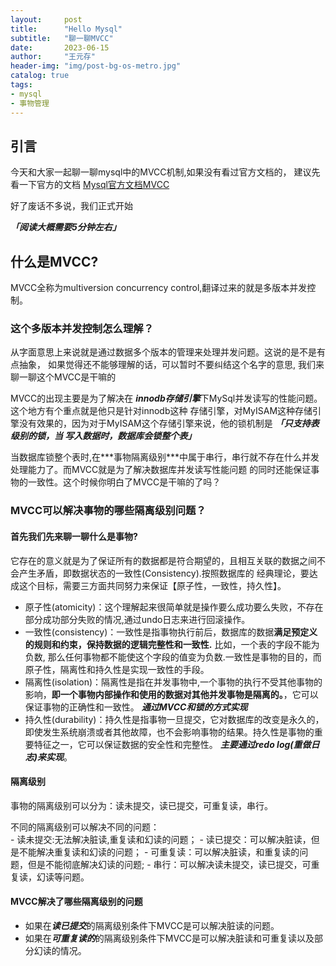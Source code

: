 ```yaml
---
layout:     post
title:      "Hello Mysql"
subtitle:   "聊一聊MVCC"
date:       2023-06-15
author:     "王元存"
header-img: "img/post-bg-os-metro.jpg"
catalog: true
tags:
- mysql
- 事物管理
---
```


引言
-----
今天和大家一起聊一聊mysql中的MVCC机制,如果没有看过官方文档的，
建议先看一下官方的文档 [Mysql官方文档MVCC](https://dev.mysql.com/doc/refman/8.0/en/innodb-multi-versioning.html) 

好了废话不多说，我们正式开始 

***「阅读大概需要5分钟左右」***




什么是MVCC?
------
MVCC全称为multiversion concurrency control,翻译过来的就是多版本并发控制。

### **这个多版本并发控制怎么理解？**
<p>从字面意思上来说就是通过数据多个版本的管理来处理并发问题。这说的是不是有点抽象，
如果觉得还不能够理解的话，可以暂时不要纠结这个名字的意思, 我们来聊一聊这个MVCC是干嘛的  </p>

MVCC的出现主要是为了解决在 ***innodb存储引擎***下MySql并发读写的性能问题。这个地方有个重点就是他只是针对innodb这种
存储引擎，对MyISAM这种存储引擎没有效果的，因为对于MyISAM这个存储引擎来说，他的锁机制是 ***「只支持表级别的锁，当
写入数据时，数据库会锁整个表」***
<p>
当数据库锁整个表时,在***事物隔离级别***中属于串行，串行就不存在什么并发处理能力了。而MVCC就是为了解决数据库并发读写性能问题
的同时还能保证事物的一致性。这个时候你明白了MVCC是干嘛的了吗？
</p>

### **MVCC可以解决事物的哪些隔离级别问题？**

#### 首先我们先来聊一聊**什么是事物?**

<p>
它存在的意义就是为了保证所有的数据都是符合期望的，且相互关联的数据之间不会产生矛盾，即数据状态的一致性(Consistency).按照数据库的
经典理论，要达成这个目标，需要三方面共同努力来保证【原子性，一致性，持久性】。
</p>

- 原子性(atomicity)：这个理解起来很简单就是操作要么成功要么失败，不存在部分成功部分失败的情况,通过undo日志来进行回滚操作。
- 一致性(consistency)：一致性是指事物执行前后，数据库的数据**满足预定义的规则和约束，保持数据的逻辑完整性和一致性.** 比如，一个表的字段不能为负数,
  那么任何事物都不能使这个字段的值变为负数.一致性是事物的目的，而原子性，隔离性和持久性是实现一致性的手段。
- 隔离性(isolation)：隔离性是指在并发事物中,一个事物的执行不受其他事物的影响，**即一个事物内部操作和使用的数据对其他并发事物是隔离的。**，它可以保证事物的正确性和一致性。
  ***通过MVCC和锁的方式实现***
- 持久性(durability)：持久性是指事物一旦提交，它对数据库的改变是永久的，即使发生系统崩溃或者其他故障，也不会影响事物的结果。持久性是事物的重要特征之一，它可以保证数据的安全性和完整性。
  ***主要通过redo log(重做日志)来实现***。

#### 隔离级别
<p>
事物的隔离级别可以分为：读未提交，读已提交，可重复读，串行。
</p>
不同的隔离级别可以解决不同的问题：<br>
- 读未提交:无法解决脏读,重复读和幻读的问题；
- 读已提交：可以解决脏读，但是不能解决重复读和幻读的问题；
- 可重复读：可以解决脏读，和重复读的问题，但是不能彻底解决幻读的问题;
- 串行：可以解决读未提交，读已提交，可重复读，幻读等问题。

#### MVCC解决了哪些隔离级别的问题
- 如果在***读已提交***的隔离级别条件下MVCC是可以解决脏读的问题。
- 如果在***可重复读的***的隔离级别条件下MVCC是可以解决脏读和可重复读以及部分幻读的情况。


















